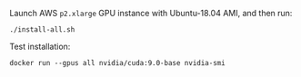 Launch AWS `p2.xlarge` GPU instance with Ubuntu-18.04 AMI, and then run:

    ./install-all.sh

Test installation:

    docker run --gpus all nvidia/cuda:9.0-base nvidia-smi
